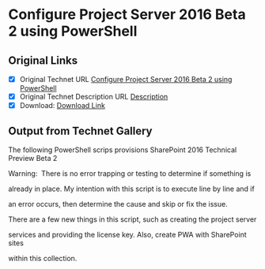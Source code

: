 # Configure Project Server 2016 Beta 2 using PowerShell

## Original Links

- [x] Original Technet URL [Configure Project Server 2016 Beta 2 using PowerShell](https://gallery.technet.microsoft.com/Configure-Server-2016-Beta-ab806c4a)
- [x] Original Technet Description URL [Description](https://gallery.technet.microsoft.com/Configure-Server-2016-Beta-ab806c4a/description)
- [x] Download: [Download Link](Download\ProjectServer2016ConfigurationPowerShell.PS1)

## Output from Technet Gallery

The following PowerShell scrips provisions SharePoint 2016 Technical Preview Beta 2

Warning:  There is no error trapping or testing to determine if something is

 already in place. My intention with this script is to execute line by line and if

 an error occurs, then determine the cause and skip or fix the issue.

There are a few new things in this script, such as creating the project server

 services and providing the license key. Also, create PWA with SharePoint sites

 within this collection.


